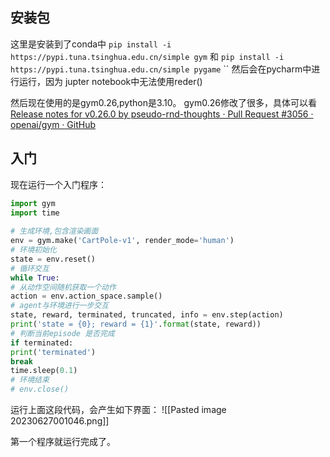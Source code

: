 
## 安装包 
这里是安装到了conda中
`pip install -i https://pypi.tuna.tsinghua.edu.cn/simple gym`
和
`pip install -i https://pypi.tuna.tsinghua.edu.cn/simple pygame`
``
然后会在pycharm中进行运行，因为 jupter notebook中无法使用reder()

然后现在使用的是gym0.26,python是3.10。
gym0.26修改了很多，具体可以看 [Release notes for v0.26.0 by pseudo-rnd-thoughts · Pull Request #3056 · openai/gym · GitHub](https://github.com/openai/gym/pull/3056)


## 入门
现在运行一个入门程序：

```python
import gym  
import time  
  
# 生成环境,包含渲染画面
env = gym.make('CartPole-v1', render_mode='human')  
# 环境初始化  
state = env.reset()  
# 循环交互  
while True:  
# 从动作空间随机获取一个动作  
action = env.action_space.sample()  
# agent与环境进行一步交互  
state, reward, terminated, truncated, info = env.step(action)  
print('state = {0}; reward = {1}'.format(state, reward))  
# 判断当前episode 是否完成  
if terminated:  
print('terminated')  
break  
time.sleep(0.1)  
# 环境结束  
# env.close()

```
运行上面这段代码，会产生如下界面：
![[Pasted image 20230627001046.png]]

第一个程序就运行完成了。






























